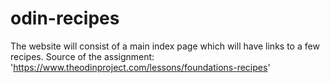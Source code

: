 # odin-recipes
The website will consist of a main index page which will have links to a few recipes.
Source of the assignment: 'https://www.theodinproject.com/lessons/foundations-recipes'
